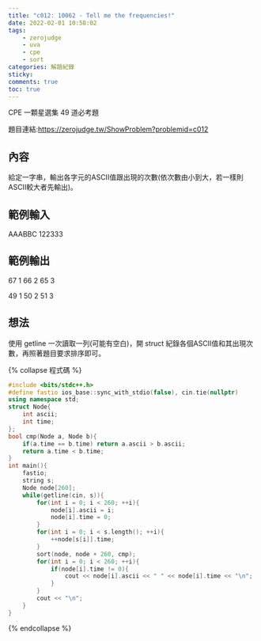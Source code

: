 ```yaml
---
title: "c012: 10062 - Tell me the frequencies!"
date: 2022-02-01 10:58:02
tags:
    - zerojudge
    - uva
    - cpe
    - sort
categories: 解題紀錄
sticky: 
comments: true
toc: true
---
```

CPE 一顆星選集 49 道必考題
<!--more-->
題目連結:https://zerojudge.tw/ShowProblem?problemid=c012
## 內容
給定一字串，輸出各字元的ASCII值跟出現的次數(依次數由小到大，若一樣則ASCII較大者先輸出)。
## 範例輸入
AAABBC
122333
## 範例輸出
67 1
66 2
65 3

49 1
50 2
51 3
## 想法
使用 getline 一次讀取一列(可能有空白)，開 struct 紀錄各個ASCII值和其出現次數，再照著題目要求排序即可。

{% collapse 程式碼 %}
```cpp
#include <bits/stdc++.h>
#define fastio ios_base::sync_with_stdio(false), cin.tie(nullptr)
using namespace std;
struct Node{
    int ascii;
    int time;
};
bool cmp(Node a, Node b){
    if(a.time == b.time) return a.ascii > b.ascii;
    return a.time < b.time;
}
int main(){
    fastio;
    string s;
    Node node[260];
    while(getline(cin, s)){
        for(int i = 0; i < 260; ++i){
            node[i].ascii = i;
            node[i].time = 0;
        }
        for(int i = 0; i < s.length(); ++i){
            ++node[s[i]].time;
        }
        sort(node, node + 260, cmp);
        for(int i = 0; i < 260; ++i){
            if(node[i].time != 0){
                cout << node[i].ascii << " " << node[i].time << "\n";
            }
        }
        cout << "\n";
    }
}
```
{% endcollapse %}